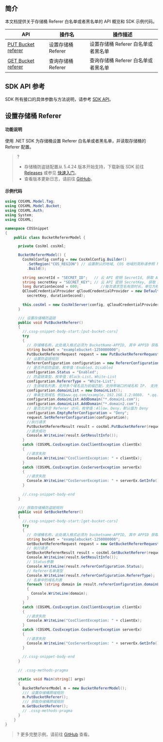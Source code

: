 ## 简介

本文档提供关于存储桶 Referer 白名单或者黑名单的 API 概览和 SDK 示例代码。


| API                                                          | 操作名         | 操作描述                   |
| ------------------------------------------------------------ | -------------- | -------------------------- |
| [PUT Bucket referer](https://intl.cloud.tencent.com/document/product/436/31423) | 设置存储桶 Referer | 设置存储桶 Referer 白名单或者黑名单 |
| [GET Bucket referer](https://intl.cloud.tencent.com/document/product/436/30615) | 查询存储桶 Referer | 查询存储桶 Referer 白名单或者黑名单 |

## SDK API 参考

SDK 所有接口的具体参数与方法说明，请参考 [SDK API](https://cos-dotnet-sdk-doc-1253960454.file.myqcloud.com/)。

## 设置存储桶 Referer

#### 功能说明

使用 .NET SDK 为存储桶设置 Referer 白名单或者黑名单，并读取存储桶的 Referer 配置。

>?
> - 存储桶防盗链配置从 5.4.24 版本开始支持，下载新版 SDK 前往 [Releases](https://github.com/tencentyun/qcloud-sdk-dotnet/releases) 或参见 [快速入门](https://intl.cloud.tencent.com/document/product/436/30594)。
> - 查看版本更新日志，请前往 [GitHub](https://github.com/tencentyun/qcloud-sdk-dotnet/blob/master/CHANGELOG.md)。
> 

#### 示例代码

[//]: # ".cssg-snippet-get-service"
```cs
using COSXML.Model.Tag;
using COSXML.Model.Bucket;
using COSXML.Auth;
using System;
using COSXML;

namespace COSSnippet
{
    public class BucketRefererModel {

      private CosXml cosXml;

      BucketRefererModel() {
        CosXmlConfig config = new CosXmlConfig.Builder()
          .SetRegion("COS_REGION") // 设置默认的地域, COS 地域的简称请参照 https://cloud.tencent.com/document/product/436/6224
          .Build();
        
        string secretId = "SECRET_ID";   // 云 API 密钥 SecretId, 获取 API 密钥请参照 https://console.cloud.tencent.com/cam/capi
        string secretKey = "SECRET_KEY"; // 云 API 密钥 SecretKey, 获取 API 密钥请参照 https://console.cloud.tencent.com/cam/capi
        long durationSecond = 600;          //每次请求签名有效时长，单位为秒
        QCloudCredentialProvider qCloudCredentialProvider = new DefaultQCloudCredentialProvider(secretId, 
          secretKey, durationSecond);
        
        this.cosXml = new CosXmlServer(config, qCloudCredentialProvider);
      }

      /// 设置存储桶防盗链
      public void PutBucketReferer()
      {
        //.cssg-snippet-body-start:[put-bucket-cors]
        try
        {
          // 存储桶名称，此处填入格式必须为 BucketName-APPID, 其中 APPID 获取参考 https://console.cloud.tencent.com/developer
          string bucket = "examplebucket-1250000000";
          PutBucketRefererRequest request = new PutBucketRefererRequest(bucket);
          // 设置防盗链规则
          RefererConfiguration configuration = new RefererConfiguration();
          // 是否开启防盗链，枚举值：Enabled、Disabled
          configuration.Status = "Enabled"; 
          // 防盗链类型，枚举值：Black-List、White-List
          configuration.RefererType = "White-List"; 
          // 生效域名列表，支持多个域名且为前缀匹配，支持带端口的域名和 IP， 支持通配符*，做二级域名或多级域名的通配
          configuration.domainList = new DomainList(); 
          // 单条生效域名 例如www.qq.com/example，192.168.1.2:8080， *.qq.com
          configuration.domainList.AddDomain("*.domain1.com");
          configuration.domainList.AddDomain("*.domain2.com");
          // 是否允许空 Referer 访问，枚举值：Allow、Deny，默认值为 Deny
          configuration.EmptyReferConfiguration = "Deny";
          request.SetRefererConfiguration(configuration);
          //执行请求
          PutBucketRefererResult result = cosXml.PutBucketReferer(request);
          //请求成功
          Console.WriteLine(result.GetResultInfo());
        }
        catch (COSXML.CosException.CosClientException clientEx)
        {
          //请求失败
          Console.WriteLine("CosClientException: " + clientEx);
        }
        catch (COSXML.CosException.CosServerException serverEx)
        {
          //请求失败
          Console.WriteLine("CosServerException: " + serverEx.GetInfo());
        }
        
        //.cssg-snippet-body-end
      }

      /// 获取存储桶防盗链规则
      public void GetBucketReferer()
      {
        //.cssg-snippet-body-start:[get-bucket-cors]
        try
        {
          // 存储桶名称，此处填入格式必须为 bucketname-APPID, 其中 APPID 获取参考 https://console.cloud.tencent.com/developer
          string bucket = "examplebucket-1250000000";
          GetBucketRefererRequest request = new GetBucketRefererRequest(bucket);
          // 执行请求
          GetBucketRefererResult result = cosXml.GetBucketReferer(request);
          Console.WriteLine(result.GetResultInfo());
          // Status参数
          Console.WriteLine(result.refererConfiguration.Status);
          // Referer名单类型
          Console.WriteLine(result.refererConfiguration.RefererType);
          // 名单中的域名列表
          foreach (string domain in result.refererConfiguration.domainList.domains)
          {
            Console.WriteLine(domain);
          }
        }
        catch (COSXML.CosException.CosClientException clientEx)
        {
          //请求失败
          Console.WriteLine("CosClientException: " + clientEx);
        }
        catch (COSXML.CosException.CosServerException serverEx)
        {
          //请求失败
          Console.WriteLine("CosServerException: " + serverEx.GetInfo());
        }
        
        //.cssg-snippet-body-end
      }
    
      // .cssg-methods-pragma

      static void Main(string[] args)
      {
        BucketRefererModel m = new BucketRefererModel();
        /// 设置存储桶跨域规则
        m.PutBucketReferer();
        /// 获取存储桶跨域规则
        m.GetBucketReferer();
        // .cssg-methods-pragma
      }
    }
}

```

>? 更多完整示例，请前往 [GitHub](https://github.com/tencentyun/cos-snippets/tree/master/dotnet/dist/BucketReferer.cs) 查看。
>
